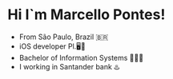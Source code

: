 # Hi I`m Marcello Pontes!

- From São Paulo, Brazil 🇧🇷
- iOS developer Pl.🖥📱
- Bachelor of Information Systems 👨🏻‍🎓
- I working in Santander bank ♨️
